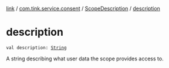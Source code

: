 [link](../../index.md) / [com.tink.service.consent](../index.md) / [ScopeDescription](index.md) / [description](./description.md)

# description

`val description: `[`String`](https://kotlinlang.org/api/latest/jvm/stdlib/kotlin/-string/index.html)

A string describing what user data the scope provides access to.

